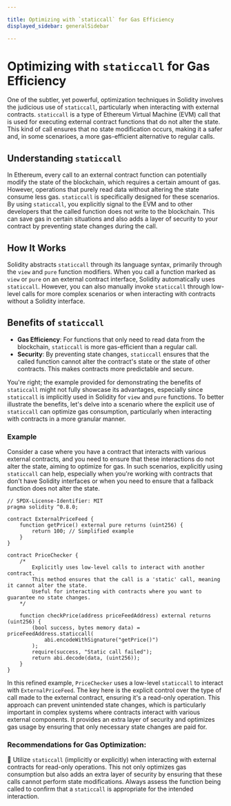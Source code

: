 ```yaml
---

title: Optimizing with `staticcall` for Gas Efficiency
displayed_sidebar: generalSidebar

---
```


# Optimizing with `staticcall` for Gas Efficiency

One of the subtler, yet powerful, optimization techniques in Solidity involves the judicious use of `staticcall`, particularly when interacting with external contracts. `staticcall` is a type of Ethereum Virtual Machine (EVM) call that is used for executing external contract functions that do not alter the state. This kind of call ensures that no state modification occurs, making it a safer and, in some scenarioes, a more gas-efficient alternative to regular calls.

## Understanding `staticcall`

In Ethereum, every call to an external contract function can potentially modify the state of the blockchain, which requires a certain amount of gas. However, operations that purely read data without altering the state consume less gas. `staticcall` is specifically designed for these scenarios. By using `staticcall`, you explicitly signal to the EVM and to other developers that the called function does not write to the blockchain. This can save gas in certain situations and also adds a layer of security to your contract by preventing state changes during the call.

## How It Works

Solidity abstracts `staticcall` through its language syntax, primarily through the `view` and `pure` function modifiers. When you call a function marked as `view` or `pure` on an external contract interface, Solidity automatically uses `staticcall`. However, you can also manually invoke `staticcall` through low-level calls for more complex scenarios or when interacting with contracts without a Solidity interface.

## Benefits of `staticcall`

- **Gas Efficiency**: For functions that only need to read data from the blockchain, `staticcall` is more gas-efficient than a regular call.
- **Security**: By preventing state changes, `staticcall` ensures that the called function cannot alter the contract's state or the state of other contracts. This makes contracts more predictable and secure.

You're right; the example provided for demonstrating the benefits of `staticcall` might not fully showcase its advantages, especially since `staticcall` is implicitly used in Solidity for `view` and `pure` functions. To better illustrate the benefits, let's delve into a scenario where the explicit use of `staticcall` can optimize gas consumption, particularly when interacting with contracts in a more granular manner.

### Example

Consider a case where you have a contract that interacts with various external contracts, and you need to ensure that these interactions do not alter the state, aiming to optimize for gas. In such scenarios, explicitly using `staticcall` can help, especially when you're working with contracts that don't have Solidity interfaces or when you need to ensure that a fallback function does not alter the state.

```solidity
// SPDX-License-Identifier: MIT
pragma solidity ^0.8.0;

contract ExternalPriceFeed {
    function getPrice() external pure returns (uint256) {
        return 100; // Simplified example
    }
}

contract PriceChecker {
    /*
        Explicitly uses low-level calls to interact with another contract.
        This method ensures that the call is a 'static' call, meaning it cannot alter the state.
        Useful for interacting with contracts where you want to guarantee no state changes.
    */

    function checkPrice(address priceFeedAddress) external returns (uint256) {
        (bool success, bytes memory data) = priceFeedAddress.staticcall(
            abi.encodeWithSignature("getPrice()")
        );
        require(success, "Static call failed");
        return abi.decode(data, (uint256));
    }
}
```

In this refined example, `PriceChecker` uses a low-level `staticcall` to interact with `ExternalPriceFeed`. The key here is the explicit control over the type of call made to the external contract, ensuring it's a read-only operation. This approach can prevent unintended state changes, which is particularly important in complex systems where contracts interact with various external components. It provides an extra layer of security and optimizes gas usage by ensuring that only necessary state changes are paid for.

### Recommendations for Gas Optimization:

🌟 Utilize `staticcall` (implicitly or explicitly) when interacting with external contracts for read-only operations. This not only optimizes gas consumption but also adds an extra layer of security by ensuring that these calls cannot perform state modifications. Always assess the function being called to confirm that a `staticcall` is appropriate for the intended interaction.